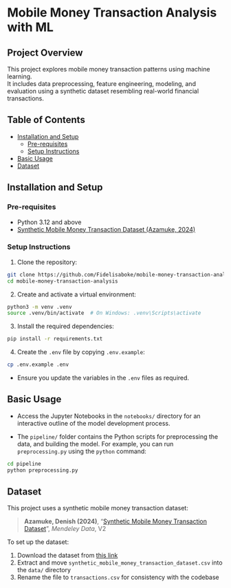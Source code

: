 # Mobile Money Transaction Analysis with ML
## Project Overview
This project explores mobile money transaction patterns using machine learning.  
It includes data preprocessing, feature engineering, modeling, and evaluation using a synthetic dataset resembling real-world financial transactions.

## Table of Contents
- [Installation and Setup](#installation-and-setup)
    - [Pre-requisites](#pre-requisites)
    - [Setup Instructions](#setup-instructions)
- [Basic Usage](#basic-usage)
- [Dataset](#dataset)

## Installation and Setup
### Pre-requisites
- Python 3.12 and above
- [Synthetic Mobile Money Transaction Dataset (Azamuke, 2024)](#dataset)


### Setup Instructions
1. Clone the repository:
```bash
git clone https://github.com/Fidelisaboke/mobile-money-transaction-analysis.git
cd mobile-money-transaction-analysis
```

2. Create and activate a virtual environment:
```bash
python3 -m venv .venv
source .venv/bin/activate  # On Windows: .venv\Scripts\activate
```

3. Install the required dependencies:
```bash
pip install -r requirements.txt
```

4. Create the `.env` file by copying `.env.example`:
```bash
cp .env.example .env
```
- Ensure you update the variables in the `.env` files as required.

## Basic Usage
- Access the Jupyter Notebooks in the `notebooks/` directory for an interactive outline of the model 
development process.

- The `pipeline/` folder contains the Python scripts for preprocessing the data, and building the 
model. For example, you can run `preprocessing.py` using the `python` command:
```bash
cd pipeline
python preprocessing.py
```

## Dataset
This project uses a synthetic mobile money transaction dataset:

> **Azamuke, Denish (2024)**, “[Synthetic Mobile Money Transaction Dataset](https://doi.org/10.17632/zhj366m53p.2)”, *Mendeley Data*, V2

To set up the dataset:

1. Download the dataset from [this link](https://data.mendeley.com/datasets/zhj366m53p/2)
2. Extract and move `synthetic_mobile_money_transaction_dataset.csv` into the `data/` directory
3. Rename the file to `transactions.csv` for consistency with the codebase
